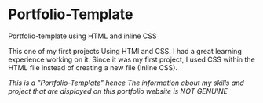 # Portfolio-Template
Portfolio-template using HTML and inline CSS

This one of my first projects Using HTMl and CSS. I had a great learning experience working on it.
Since it was my first project, I used CSS within the HTML file instead of creating a new file (Inline CSS).

*This is a "Portfolio-Template" hence The information about my skills and project that are displayed on this portfolio website is NOT GENUINE*
